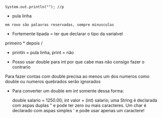 ``
System.out.println(""); //p
``
* pula linha 

``
em roxo são palavras reservadas, sempre minusculas
``

* Fortemente tipada = ter que declarar o tipo da varialvel

primeiro * depois /

* println = pula linha, print = não

* Posso usar double para int por que cabe mas não consigo fazer o contrario

Para fazer contas com double precisa ao menos um dos numeros como double ou numeros quebrados serão ignorados

* Para converter um double em int somente dessa forma:

  double salario = 1250.00;
  int valor = (int) salario;
  uma String é declarada com aspas duplas " e pode ter zero ou mais caracteres. Um char é declarado com aspas simples ' e pode usar apenas um caractere!
